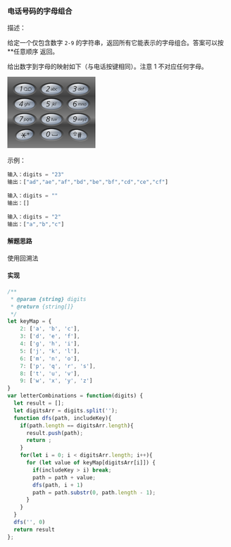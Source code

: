 ### 电话号码的字母组合

描述：

给定一个仅包含数字 `2-9` 的字符串，返回所有它能表示的字母组合。答案可以按 **任意顺序 返回。

给出数字到字母的映射如下（与电话按键相同）。注意 1 不对应任何字母。

![](../../images/200px-telephone-keypad2svg.png)

示例：

```js
输入：digits = "23"
输出：["ad","ae","af","bd","be","bf","cd","ce","cf"]
```

```js
输入：digits = ""
输出：[]
```

```js
输入：digits = "2"
输出：["a","b","c"]
```

#### 解题思路 

使用回溯法

#### 实现

```js
/**
 * @param {string} digits
 * @return {string[]}
 */
let keyMap = {
    2: ['a', 'b', 'c'],
    3: ['d', 'e', 'f'],
    4: ['g', 'h', 'i'],
    5: ['j', 'k', 'l'],
    6: ['m', 'n', 'o'],
    7: ['p', 'q', 'r', 's'],
    8: ['t', 'u', 'v'],
    9: ['w', 'x', 'y', 'z']
}
var letterCombinations = function(digits) {
  let result = [];
  let digitsArr = digits.split('');
  function dfs(path, includeKey){
    if(path.length == digitsArr.length){	
      result.push(path);
      return ;
    }
    for(let i = 0; i < digitsArr.length; i++){
      for (let value of keyMap[digitsArr[i]]) {
        if(includeKey > i) break;
        path = path + value;
        dfs(path, i + 1)
        path = path.substr(0, path.length - 1);
      }
    }
  }
  dfs('', 0)
  return result
};
```